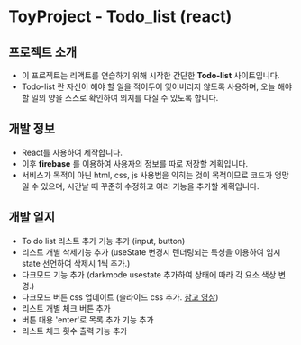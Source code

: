 # ToyProject - Todo_list (react)
## 프로젝트 소개
- 이 프로젝트는 리액트를 연습하기 위해 시작한 간단한 __Todo-list__ 사이트입니다.
- Todo-list 란 자신이 해야 할 일을 적어두어 잊어버리지 않도록 사용하며, 오늘 해야할 일의 양을 스스로 확인하여 의지를 다질 수 있도록 합니다.
## 개발 정보
- React를 사용하여 제작합니다.
- 이후 __firebase__ 를 이용하여 사용자의 정보를 따로 저장할 계획입니다.
- 서비스가 목적이 아닌 html, css, js 사용법을 익히는 것이 목적이므로 코드가 엉망일 수 있으며, 시간날 때 꾸준히 수정하고 여러 기능을 추가할 계획입니다.
## 개발 일지
- To do list 리스트 추가 기능 추가 (input, button)
- 리스트 개별 삭제기능 추가 (useState 변경시 렌더링되는 특성을 이용하여 임시 state 선언하여 삭제시 1씩 추가.)
- 다크모드 기능 추가 (darkmode usestate 추가하여 상태에 따라 각 요소 색상 변경.)
- 다크모드 버튼 css 업데이트 (슬라이드 css 추가. [참고 영상](https://www.youtube.com/watch?v=IGzhnFDcSsw))
- 리스트 개별 체크 버튼 추가
- 버튼 대용 'enter'로 목록 추가 기능 추가
- 리스트 체크 횟수 출력 기능 추가